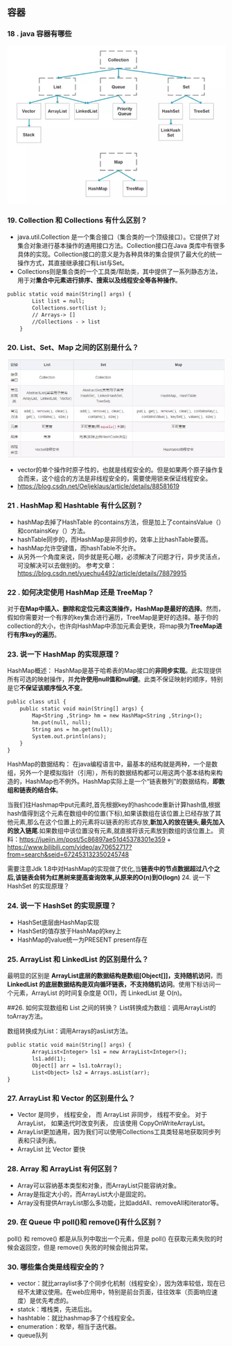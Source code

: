 ## 容器
### 18 . java 容器有哪些
![](/img/18.png)

### 19. Collection 和 Collections 有什么区别？
* java.util.Collection 是一个集合接口（集合类的一个顶级接口）。它提供了对集合对象进行基本操作的通用接口方法。Collection接口在Java 类库中有很多具体的实现。Collection接口的意义是为各种具体的集合提供了最大化的统一操作方式，其直接继承接口有List与Set。
* Collections则是集合类的一个工具类/帮助类，其中提供了一系列静态方法，用于对**集合中元素进行排序、搜索以及线程安全等各种操作**。
```
public static void main(String[] args) {
		List list = null;
		Collections.sort(list ); 
		// Arrays-> []
		//Collections - > list
	}
```

### 20. List、Set、Map 之间的区别是什么？
![](/img/20.png)
*  vector的单个操作时原子性的，也就是线程安全的。但是如果两个原子操作复合而来，这个组合的方法是非线程安全的，需要使用锁来保证线程安全。
* https://blog.csdn.net/Oeljeklaus/article/details/88581619

### 21 . HashMap 和 Hashtable 有什么区别？
* hashMap去掉了HashTable 的contains方法，但是加上了containsValue（）和containsKey（）方法。
* hashTable同步的，而HashMap是非同步的，效率上比hashTable要高。
* hashMap允许空键值，而hashTable不允许。
* 从另外一个角度来说，同步就是死心眼，必须解决了问题才行，异步灵活点，可没解决可以去做别的。
参考文章：https://blog.csdn.net/yuechu4492/article/details/78879915

### 22 . 如何决定使用 HashMap 还是 TreeMap？
对于**在Map中插入、删除和定位元素这类操作，HashMap是最好的选择**。然而，假如你需要对一个有序的key集合进行遍历，TreeMap是更好的选择。基于你的collection的大小，也许向HashMap中添加元素会更快，将map换为**TreeMap进行有序key的遍历**。

### 23. 说一下 HashMap 的实现原理？
HashMap概述： HashMap是基于哈希表的Map接口的**非同步实现**。此实现提供所有可选的映射操作，并**允许使用null值和null键**。此类不保证映射的顺序，特别是它**不保证该顺序恒久不变**。 
```
public class util {
	public static void main(String[] args) {
		Map<String ,String> hm = new HashMap<String ,String>();
		hm.put(null, null);
		String ans = hm.get(null);
		System.out.println(ans);
	}
}
```
HashMap的数据结构： 在java编程语言中，最基本的结构就是两种，一个是数组，另外一个是模拟指针（引用），所有的数据结构都可以用这两个基本结构来构造的，HashMap也不例外。HashMap实际上是一个“链表散列”的数据结构，**即数组和链表的结合体**。

当我们往Hashmap中put元素时,首先根据key的hashcode重新计算hash值,根据hash值得到这个元素在数组中的位置(下标),如果该数组在该位置上已经存放了其他元素,那么在这个位置上的元素将以链表的形式存放,**新加入的放在链头**,**最先加入的放入链尾**.如果数组中该位置没有元素,就直接将该元素放到数组的该位置上。
资料：https://juejin.im/post/5c86897ae51d45378301e359 + https://www.bilibili.com/video/av70652717?from=search&seid=672453132350245748

需要注意Jdk 1.8中对HashMap的实现做了优化,当**链表中的节点数据超过八个之后,该链表会转为红黑树来提高查询效率,从原来的O(n)到O(logn)**
 24. 说一下 HashSet 的实现原理？
  

### 24. 说一下 HashSet 的实现原理？
* HashSet底层由HashMap实现
* HashSet的值存放于HashMap的key上
* HashMap的value统一为PRESENT  present存在

### 25. ArrayList 和 LinkedList 的区别是什么？
最明显的区别是 **ArrayList底层的数据结构是数组[Object[]]，支持随机访问**，而 **LinkedList 的底层数据结构是双向循环链表，不支持随机访问**。使用下标访问一个元素，ArrayList 的时间复杂度是 O(1)，而 LinkedList 是 O(n)。

##26. 如何实现数组和 List 之间的转换？
List转换成为数组：调用ArrayList的toArray方法。

数组转换成为List：调用Arrays的asList方法。
```
public static void main(String[] args) {
		ArrayList<Integer> ls1 = new ArrayList<Integer>();
		ls1.add(1);
		Object[] arr = ls1.toArray();
		List<Object> ls2 = Arrays.asList(arr);
}
```

### 27. ArrayList 和 Vector 的区别是什么？
* Vector 是同步， 线程安全， 而 ArrayList 非同步， 线程不安全。 对于 ArrayList， 如果迭代时改变列表， 应该使用 CopyOnWriteArrayList。
* ArrayList更加通用，因为我们可以使用Collections工具类轻易地获取同步列表和只读列表。
* ArrayList 比 Vector 要快

### 28. Array 和 ArrayList 有何区别？
* Array可以容纳基本类型和对象，而ArrayList只能容纳对象。 
* Array是指定大小的，而ArrayList大小是固定的。 
* Array没有提供ArrayList那么多功能，比如addAll、removeAll和iterator等。

### 29. 在 Queue 中 poll()和 remove()有什么区别？
poll() 和 remove() 都是从队列中取出一个元素，但是 poll() 在获取元素失败的时候会返回空，但是 remove() 失败的时候会抛出异常。

### 30. 哪些集合类是线程安全的？
* vector：就比arraylist多了个同步化机制（线程安全），因为效率较低，现在已经不太建议使用。在web应用中，特别是前台页面，往往效率（页面响应速度）是优先考虑的。
* statck：堆栈类，先进后出。
* hashtable：就比hashmap多了个线程安全。
* enumeration：枚举，相当于迭代器。
* queue队列
